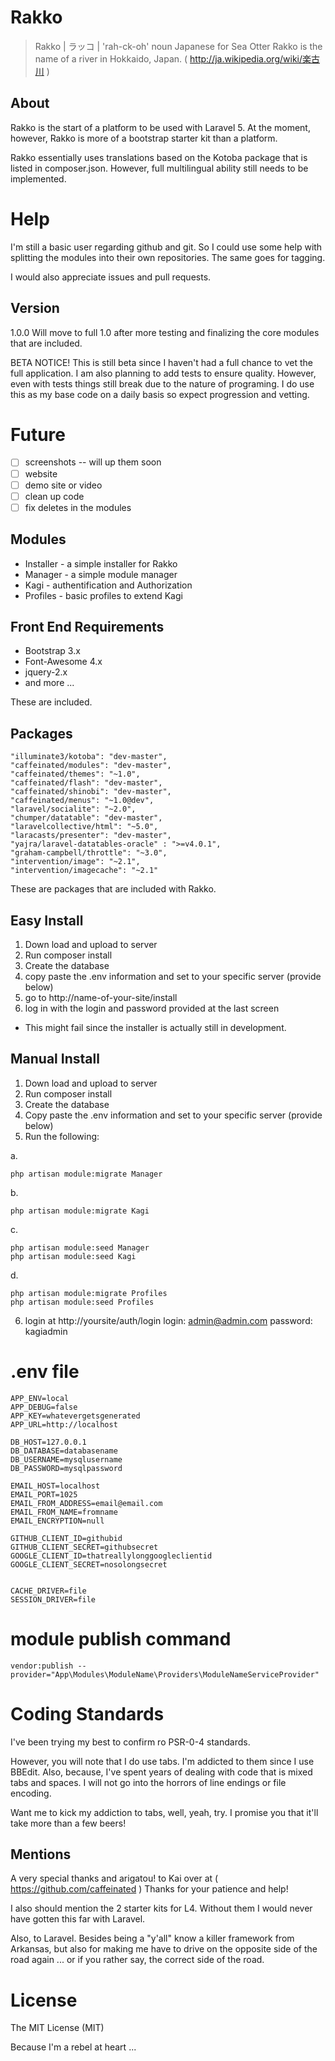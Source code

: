 # Rakko

> Rakko | ラッコ | 'rah-ck-oh'
> noun
> Japanese for Sea Otter
> Rakko is the name of a river in Hokkaido, Japan. ( http://ja.wikipedia.org/wiki/楽古川 )


## About
Rakko is the start of a platform to be used with Laravel 5.
At the moment, however, Rakko is more of a bootstrap starter kit than a platform.


Rakko essentially uses translations based on the Kotoba package that is listed in composer.json.
However, full multilingual ability still needs to be implemented.


# Help
I'm still a basic user regarding github and git.
So I could use some help with splitting the modules into their own repositories.
The same goes for tagging.


I would also appreciate issues and pull requests.


## Version
1.0.0
Will move to full 1.0 after more testing and finalizing the core modules that are included.

BETA NOTICE!
This is still beta since I haven't had a full chance to vet the full application.
I am also planning to add tests to ensure quality.
However, even with tests things still break due to the nature of programing.
I do use this as my base code on a daily basis so expect progression and vetting.


# Future
- [ ] screenshots -- will up them soon
- [ ] website
- [ ] demo site or video
- [ ] clean up code
- [ ] fix deletes in the modules

## Modules
* Installer - a simple installer for Rakko
* Manager - a simple module manager
* Kagi - authentification and Authorization
* Profiles - basic profiles to extend Kagi


## Front End Requirements
* Bootstrap 3.x
* Font-Awesome 4.x
* jquery-2.x
* and more ...

These are included.


## Packages
```
"illuminate3/kotoba": "dev-master",
"caffeinated/modules": "dev-master",
"caffeinated/themes": "~1.0",
"caffeinated/flash": "dev-master",
"caffeinated/shinobi": "dev-master",
"caffeinated/menus": "~1.0@dev",
"laravel/socialite": "~2.0",
"chumper/datatable": "dev-master",
"laravelcollective/html": "~5.0",
"laracasts/presenter": "dev-master",
"yajra/laravel-datatables-oracle" : ">=v4.0.1",
"graham-campbell/throttle": "~3.0",
"intervention/image": "~2.1",
"intervention/imagecache": "~2.1"
```

These are packages that are included with Rakko.


## Easy Install

1. Down load and upload to server
2. Run composer install
3. Create the database
4. copy paste the .env information and set to your specific server (provide below)
5. go to http://name-of-your-site/install
6. log in with the login and password provided at the last screen


* This might fail since the installer is actually still in development.


## Manual Install

1. Down load and upload to server
2. Run composer install
3. Create the database
4. Copy paste the .env information and set to your specific server (provide below)
5. Run the following:

a.
```
php artisan module:migrate Manager
```
b.
```
php artisan module:migrate Kagi
```
c.
```
php artisan module:seed Manager
php artisan module:seed Kagi
```
d.
```
php artisan module:migrate Profiles
php artisan module:seed Profiles
```

6. login at http://yoursite/auth/login
	login:		admin@admin.com
	password:	kagiadmin


# .env file
```
APP_ENV=local
APP_DEBUG=false
APP_KEY=whatevergetsgenerated
APP_URL=http://localhost

DB_HOST=127.0.0.1
DB_DATABASE=databasename
DB_USERNAME=mysqlusername
DB_PASSWORD=mysqlpassword

EMAIL_HOST=localhost
EMAIL_PORT=1025
EMAIL_FROM_ADDRESS=email@email.com
EMAIL_FROM_NAME=fromname
EMAIL_ENCRYPTION=null

GITHUB_CLIENT_ID=githubid
GITHUB_CLIENT_SECRET=githubsecret
GOOGLE_CLIENT_ID=thatreallylonggoogleclientid
GOOGLE_CLIENT_SECRET=nosolongsecret


CACHE_DRIVER=file
SESSION_DRIVER=file
```

# module publish command
```
vendor:publish --provider="App\Modules\ModuleName\Providers\ModuleNameServiceProvider"
```

# Coding Standards
I've been trying my best to confirm ro PSR-0-4 standards.

However, you will note that I do use tabs. I'm addicted to them since I use BBEdit. Also,
because, I've spent years of dealing with code that is mixed tabs and spaces.
I will not go into the horrors of line endings or file encoding.

Want me to kick my addiction to tabs, well, yeah, try.
I promise you that it'll take more than a few beers!


## Mentions
A very special thanks and arigatou! to Kai over at ( https://github.com/caffeinated )
Thanks for your patience and help!

I also should mention the 2 starter kits for L4. Without them I would never have gotten this far with Laravel.

Also, to Laravel. Besides being a "y'all" know a killer framework from Arkansas,
but also for making me have to drive on the opposite side of the road again ... or if you rather say,
the correct side of the road.


# License
The MIT License (MIT)

Because I'm a rebel at heart ...
